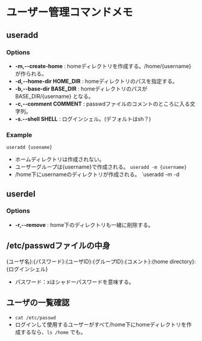 # ユーザー管理コマンドメモ

## useradd
### Options
- **-m,--create-home** : homeディレクトリを作成する。/home/{username} が作られる。
- **-d,--home-dir HOME_DIR** : homeディレクトリのパスを指定する。
- **-b,--base-dir BASE_DIR** : homeディレクトリのパスが BASE_DIR/{username} となる。
- **-c,--comment COMMENT** : passwdファイルのコメントのところに入る文字列。
- **-s.--shell SHELL** : ログインシェル。(デフォルトはsh？)

### Example
`useradd {usename}`
- ホームディレクトリは作成されない。
- ユーザーグループは{username}で作成される。
`useradd -m {username}`
- /home下にusernameのディレクトリが作成される。
`useradd -m -d 

## userdel
### Options
- **-r,--remove** : home下のディレクトリも一緒に削除する。

## /etc/passwdファイルの中身
{ユーザ名}:{パスワード}:{ユーザID}:{グループID}:{コメント}:{home directory}:{ログインシェル}
- パスワード：xはシャドーパスワードを意味する。

## ユーザの一覧確認
- `cat /etc/passwd`
- ログインして使用するユーザーがすべて/home下にhomeディレクトリを作成するなら、`ls /home` でも。
